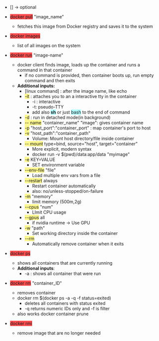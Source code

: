 - [] -> optional

- <span style="background:#ff4d4f">docker pull</span> "image_name"
	- fetches this image from Docker registry and saves it to the system

- <span style="background:#ff4d4f">docker images</span>
	- list of all images on the system

- <span style="background:#ff4d4f">docker run</span> "image-name"
	- docker client finds image, loads up the container and runs a command in that container
		- if no command is provided, then container boots up, run empty command and then exits
	- **Additional inputs:**
		- [linux command] : after the image name, like echo
		-  <span style="background:#fff88f">-it</span> : attaches you to an a interactive tty in the container
			- -i : interactive
			- -t:  pseudo-TTY
			- add also **<span style="background:#b1ffff">sh</span>** or just <span style="background:#b1ffff">bash</span> to the end of command
		- <span style="background:#fff88f">-d</span> : run in detached mode(in background)
		- <span style="background:#fff88f">-- name</span> "container_name" "image": gives container name
		- <span style="background:#fff88f">-p</span> "host_port":"container_port" : map container's port to host
		- <span style="background:#fff88f">-v</span> "host_path":"container_path"
			- Volume: Mount host directory/file inside container
		- <span style="background:#fff88f">-- mount</span> type=bind, source="host", target="container"
			- More explicit, modern syntax
			- docker run -v $(pwd)/data:app/data "myimage"
		- <span style="background:#fff88f">-e</span> KEY=VALUE
			- SET environment variable
		- <span style="background:#fff88f">--env-file</span> "file"
			- Load multiple env vars from a file
		- <span style="background:#fff88f">--restart</span> always
			- Restart container automatically
			- also: no/unless-stopped/on-failure
		- <span style="background:#fff88f">-m</span> "memory"
			- limit memory (500m,2g)
		- <span style="background:#fff88f">--cpus</span> "num"
			- LImit CPU usage
		- <span style="background:#fff88f">--gpus</span> all
			- if nvidia runtime -> Use GPU
		- <span style="background:#fff88f">-w</span> "path"
			- Set working directory inside the container
		- <span style="background:#fff88f">--rm</span>
			- Automatically remove container when it exits

- <span style="background:#ff4d4f">docker ps</span>
	- shows all containers that are currently running
	- **Additional inputs**:
		- -a : shows all container that were run

- <span style="background:#ff4d4f">docker rm</span> "container_ID"
	- removes container
	- docker rm $(docker ps -a -q -f status=exited)
		- deletes all containers with status exited
		- -q returns numeric IDs only and -f is filter
	- also works docker container prune

- <span style="background:#ff4d4f">docker rmi</span>
	- remove image that are no longer needed